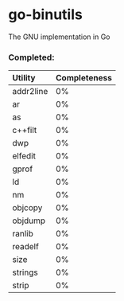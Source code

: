 # go-binutils
The GNU implementation in Go

### Completed:

|  Utility  | Completeness |
|:----------|:-------------|
| addr2line | 0%           |
| ar        | 0%           |
| as        | 0%           |
| c++filt   | 0%           |
| dwp       | 0%           |
| elfedit   | 0%           |
| gprof     | 0%           |
| ld        | 0%           |
| nm        | 0%           |
| objcopy   | 0%           |
| objdump   | 0%           |
| ranlib    | 0%           | 
| readelf   | 0%           |
| size      | 0%           |
| strings   | 0%           |
| strip     | 0%           |

